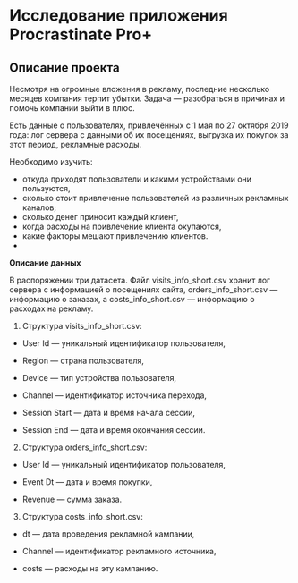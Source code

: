 # Исследование приложения Procrastinate Pro+
## Описание проекта

Несмотря на огромные вложения в рекламу, последние несколько месяцев компания терпит убытки. 
Задача — разобраться в причинах и помочь компании выйти в плюс.

Есть данные о пользователях, привлечённых с 1 мая по 27 октября 2019 года:
лог сервера с данными об их посещениях,
выгрузка их покупок за этот период,
рекламные расходы.

Необходимо изучить:
- откуда приходят пользователи и какими устройствами они пользуются,
- сколько стоит привлечение пользователей из различных рекламных каналов;
- сколько денег приносит каждый клиент,
- когда расходы на привлечение клиента окупаются,
- какие факторы мешают привлечению клиентов.
- 
**Описание данных**
  
В распоряжении три датасета. Файл visits_info_short.csv хранит лог сервера с информацией о посещениях сайта, orders_info_short.csv — информацию о заказах, а costs_info_short.csv — информацию о расходах на рекламу.

1. Структура visits_info_short.csv:

- User Id — уникальный идентификатор пользователя,

- Region — страна пользователя,

- Device — тип устройства пользователя,

- Channel — идентификатор источника перехода,

- Session Start — дата и время начала сессии,

- Session End — дата и время окончания сессии.


2. Структура orders_info_short.csv:

- User Id — уникальный идентификатор пользователя,

- Event Dt — дата и время покупки,

- Revenue — сумма заказа.


3. Структура costs_info_short.csv:

- dt — дата проведения рекламной кампании,

- Channel — идентификатор рекламного источника,

- costs — расходы на эту кампанию.
